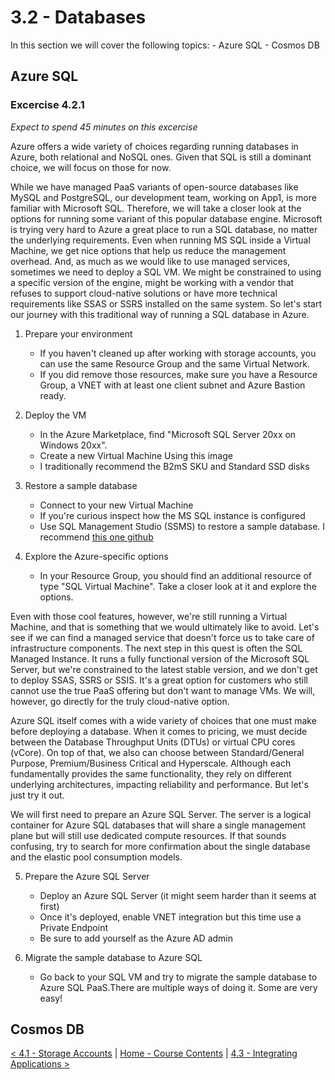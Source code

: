 # 3.2 - Databases

In this section we will cover the following topics:
    - Azure SQL
    - Cosmos DB

## Azure SQL

### Excercise 4.2.1

*Expect to spend 45 minutes on this excercise*

Azure offers a wide variety of choices regarding running databases in Azure, both relational and NoSQL ones. Given that SQL is still a dominant choice, we will focus on those for now. 

While we have managed PaaS variants of open-source databases like MySQL and PostgreSQL, our development team, working on App1, is more familiar with Microsoft SQL. Therefore, we will take a closer look at the options for running some variant of this popular database engine. Microsoft is trying very hard to Azure a great place to run a SQL database, no matter the underlying requirements. Even when running MS SQL inside a Virtual Machine, we get nice options that help us reduce the management overhead. And, as much as we would like to use managed services, sometimes we need to deploy a SQL VM. We might be constrained to using a specific version of the engine, might be working with a vendor that refuses to support cloud-native solutions or have more technical requirements like SSAS or SSRS installed on the same system. So let's start our journey with this traditional way of running a SQL database in Azure.

1. Prepare your environment
    - If you haven't cleaned up after working with storage accounts, you can use the same Resource Group and the same Virtual Network.
    - If you did remove those resources, make sure you have a Resource Group, a VNET with at least one client subnet and Azure Bastion ready.

2. Deploy the VM
    - In the Azure Marketplace, find "Microsoft SQL Server 20xx on Windows 20xx".
    - Create a new Virtual Machine Using this image
    - I traditionally recommend the B2mS SKU and Standard SSD disks 

3. Restore a sample database

    - Connect to your new Virtual Machine
    - If you're curious inspect how the MS SQL instance is configured 
    - Use SQL Management Studio (SSMS) to restore a sample database. I recommend [this one github](https://github.com/microsoft/sql-server-samples/releases/download/wide-world-importers-v1.0/WideWorldImporters-Full.bak)

4. Explore the Azure-specific options
    - In your Resource Group, you should find an additional resource of type "SQL Virtual Machine". Take a closer look at it and explore the options. 

Even with those cool features, however, we're still running a Virtual Machine, and that is something that we would ultimately like to avoid. Let's see if we can find a managed service that doesn't force us to take care of infrastructure components. The next step in this quest is often the SQL Managed Instance. It runs a fully functional version of the Microsoft SQL Server, but we're constrained to the latest stable version, and we don't get to deploy SSAS, SSRS or SSIS. It's a great option for customers who still cannot use the true PaaS offering but don't want to manage VMs. We will, however, go directly for the truly cloud-native option. 

Azure SQL itself comes with a wide variety of choices that one must make before deploying a database. When it comes to pricing, we must decide between the Database Throughput Units (DTUs) or virtual CPU cores (vCore). On top of that, we also can choose between Standard/General Purpose, Premium/Business Critical and Hyperscale. Although each fundamentally provides the same functionality, they rely on different underlying architectures, impacting reliability and performance. But let's just try it out.

We will first need to prepare an Azure SQL Server. The server is a logical container for Azure SQL databases that will share a single management plane but will still use dedicated compute resources. If that sounds confusing, try to search for more confirmation about the single database and the elastic pool consumption models.

5. Prepare the Azure SQL Server
    - Deploy an Azure SQL Server (it might seem harder than it seems at first)
    - Once it's deployed, enable VNET integration but this time use a Private Endpoint
    - Be sure to add yourself as the Azure AD admin

6. Migrate the sample database to Azure SQL
    - Go back to your SQL VM and try to migrate the sample database to Azure SQL PaaS.There are multiple ways of doing it. Some are very easy!

## Cosmos DB

[< 4.1 - Storage Accounts](./storageAccounts.md) | [Home - Course Contents](../Contents.md) |  [4.3 - Integrating Applications >](./integratingApplications.md)